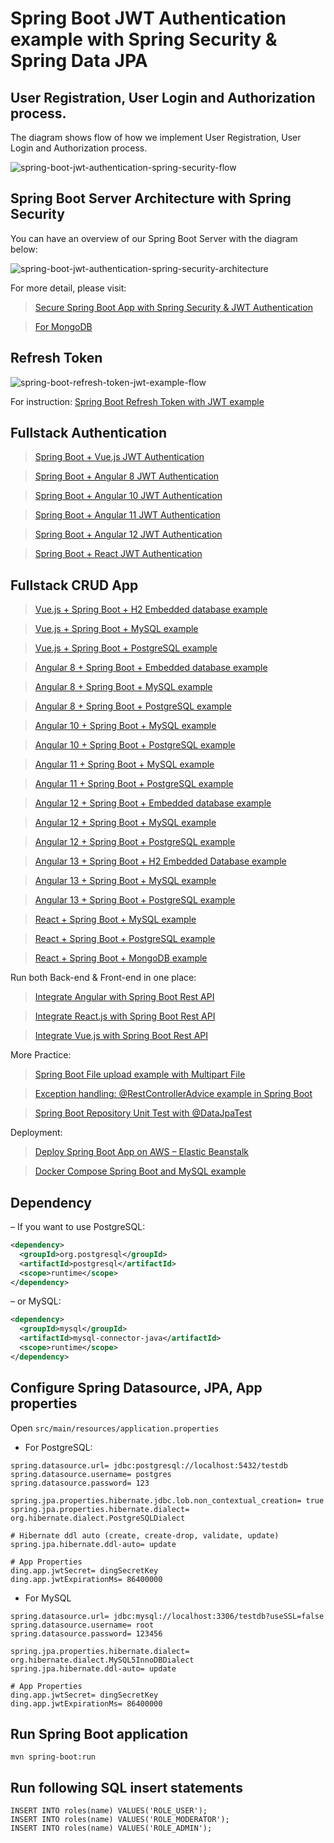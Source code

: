 # Spring Boot JWT Authentication example with Spring Security & Spring Data JPA

## User Registration, User Login and Authorization process.
The diagram shows flow of how we implement User Registration, User Login and Authorization process.

![spring-boot-jwt-authentication-spring-security-flow](spring-boot-jwt-authentication-spring-security-flow.png)

## Spring Boot Server Architecture with Spring Security
You can have an overview of our Spring Boot Server with the diagram below:

![spring-boot-jwt-authentication-spring-security-architecture](spring-boot-jwt-authentication-spring-security-architecture.png)

For more detail, please visit:
> [Secure Spring Boot App with Spring Security & JWT Authentication](https://ding.com/spring-boot-jwt-authentication/)

> [For MongoDB](https://ding.com/spring-boot-jwt-auth-mongodb/)

## Refresh Token

![spring-boot-refresh-token-jwt-example-flow](spring-boot-refresh-token-jwt-example-flow.png)

For instruction: [Spring Boot Refresh Token with JWT example](https://ding.com/spring-boot-refresh-token-jwt/)

## Fullstack Authentication

> [Spring Boot + Vue.js JWT Authentication](https://ding.com/spring-boot-vue-js-authentication-jwt-spring-security/)

> [Spring Boot + Angular 8 JWT Authentication](https://ding.com/angular-spring-boot-jwt-auth/)

> [Spring Boot + Angular 10 JWT Authentication](https://ding.com/angular-10-spring-boot-jwt-auth/)

> [Spring Boot + Angular 11 JWT Authentication](https://ding.com/angular-11-spring-boot-jwt-auth/)

> [Spring Boot + Angular 12 JWT Authentication](https://www.ding.com/angular-12-spring-boot-jwt-auth/)

> [Spring Boot + React JWT Authentication](https://ding.com/spring-boot-react-jwt-auth/)

## Fullstack CRUD App

> [Vue.js + Spring Boot + H2 Embedded database example](https://www.ding.com/spring-boot-vue-js-crud-example/)

> [Vue.js + Spring Boot + MySQL example](https://www.ding.com/spring-boot-vue-js-mysql/)

> [Vue.js + Spring Boot + PostgreSQL example](https://www.ding.com/spring-boot-vue-js-postgresql/)

> [Angular 8 + Spring Boot + Embedded database example](https://www.ding.com/angular-spring-boot-crud/)

> [Angular 8 + Spring Boot + MySQL example](https://ding.com/angular-spring-boot-crud/)

> [Angular 8 + Spring Boot + PostgreSQL example](https://ding.com/angular-spring-boot-postgresql/)

> [Angular 10 + Spring Boot + MySQL example](https://ding.com/angular-10-spring-boot-crud/)

> [Angular 10 + Spring Boot + PostgreSQL example](https://ding.com/angular-10-spring-boot-postgresql/)

> [Angular 11 + Spring Boot + MySQL example](https://ding.com/angular-11-spring-boot-crud/)

> [Angular 11 + Spring Boot + PostgreSQL example](https://ding.com/angular-11-spring-boot-postgresql/)

> [Angular 12 + Spring Boot + Embedded database example](https://www.ding.com/angular-12-spring-boot-crud/)

> [Angular 12 + Spring Boot + MySQL example](https://www.ding.com/angular-12-spring-boot-mysql/)

> [Angular 12 + Spring Boot + PostgreSQL example](https://www.ding.com/angular-12-spring-boot-postgresql/)

> [Angular 13 + Spring Boot + H2 Embedded Database example](https://www.ding.com/spring-boot-angular-13-crud/)

> [Angular 13 + Spring Boot + MySQL example](https://www.ding.com/spring-boot-angular-13-mysql/)

> [Angular 13 + Spring Boot + PostgreSQL example](https://www.ding.com/spring-boot-angular-13-postgresql/)

> [React + Spring Boot + MySQL example](https://ding.com/react-spring-boot-crud/)

> [React + Spring Boot + PostgreSQL example](https://ding.com/spring-boot-react-postgresql/)

> [React + Spring Boot + MongoDB example](https://ding.com/react-spring-boot-mongodb/)

Run both Back-end & Front-end in one place:
> [Integrate Angular with Spring Boot Rest API](https://ding.com/integrate-angular-spring-boot/)

> [Integrate React.js with Spring Boot Rest API](https://ding.com/integrate-reactjs-spring-boot/)

> [Integrate Vue.js with Spring Boot Rest API](https://ding.com/integrate-vue-spring-boot/)

More Practice:
> [Spring Boot File upload example with Multipart File](https://ding.com/spring-boot-file-upload/)

> [Exception handling: @RestControllerAdvice example in Spring Boot](https://ding.com/spring-boot-restcontrolleradvice/)

> [Spring Boot Repository Unit Test with @DataJpaTest](https://ding.com/spring-boot-unit-test-jpa-repo-datajpatest/)

Deployment:
> [Deploy Spring Boot App on AWS – Elastic Beanstalk](https://www.ding.com/deploy-spring-boot-aws-eb/)

> [Docker Compose Spring Boot and MySQL example](https://www.ding.com/docker-compose-spring-boot-mysql/)

## Dependency
– If you want to use PostgreSQL:
```xml
<dependency>
  <groupId>org.postgresql</groupId>
  <artifactId>postgresql</artifactId>
  <scope>runtime</scope>
</dependency>
```
– or MySQL:
```xml
<dependency>
  <groupId>mysql</groupId>
  <artifactId>mysql-connector-java</artifactId>
  <scope>runtime</scope>
</dependency>
```
## Configure Spring Datasource, JPA, App properties
Open `src/main/resources/application.properties`
- For PostgreSQL:
```
spring.datasource.url= jdbc:postgresql://localhost:5432/testdb
spring.datasource.username= postgres
spring.datasource.password= 123

spring.jpa.properties.hibernate.jdbc.lob.non_contextual_creation= true
spring.jpa.properties.hibernate.dialect= org.hibernate.dialect.PostgreSQLDialect

# Hibernate ddl auto (create, create-drop, validate, update)
spring.jpa.hibernate.ddl-auto= update

# App Properties
ding.app.jwtSecret= dingSecretKey
ding.app.jwtExpirationMs= 86400000
```
- For MySQL
```
spring.datasource.url= jdbc:mysql://localhost:3306/testdb?useSSL=false
spring.datasource.username= root
spring.datasource.password= 123456

spring.jpa.properties.hibernate.dialect= org.hibernate.dialect.MySQL5InnoDBDialect
spring.jpa.hibernate.ddl-auto= update

# App Properties
ding.app.jwtSecret= dingSecretKey
ding.app.jwtExpirationMs= 86400000
```
## Run Spring Boot application
```
mvn spring-boot:run
```

## Run following SQL insert statements
```
INSERT INTO roles(name) VALUES('ROLE_USER');
INSERT INTO roles(name) VALUES('ROLE_MODERATOR');
INSERT INTO roles(name) VALUES('ROLE_ADMIN');
```

